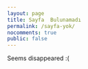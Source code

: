 ```yaml
---
layout: page
title: Sayfa  Bulunamadı
permalink: /sayfa-yok/
nocomments: true
public: false
---
```


Seems disappeared :(

